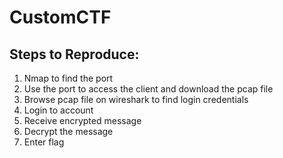 # CustomCTF 

## Steps to Reproduce: 
1. Nmap to find the port 
2. Use the port to access the client and download the pcap file
3. Browse pcap file on wireshark to find login credentials
4. Login to account
5. Receive encrypted message
6. Decrypt the message
7. Enter flag 

